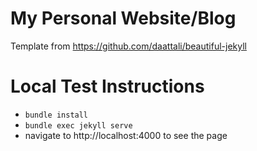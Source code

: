 

# My Personal Website/Blog
Template from https://github.com/daattali/beautiful-jekyll

# Local Test Instructions
- `bundle install`
- `bundle exec jekyll serve`
- navigate to http://localhost:4000 to see the page